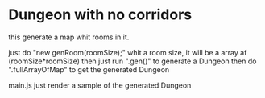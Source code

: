 # Dungeon with no corridors
this generate a map whit rooms in it.

just do "new genRoom(roomSize);"
whit a room size, it will be a array af (roomSize*roomSize)
then just run ".gen()" to generate a Dungeon
then do ".fullArrayOfMap" to get the generated Dungeon

main.js just render a sample of the generated Dungeon
